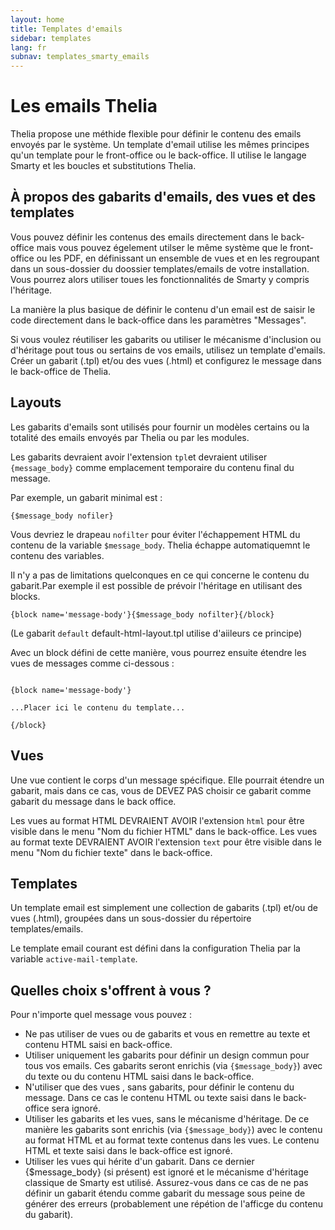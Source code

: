 ```yaml
---
layout: home
title: Templates d'emails
sidebar: templates
lang: fr
subnav: templates_smarty_emails
---
```


# Les emails Thelia

Thelia propose une méthide flexible pour définir le contenu des emails envoyés par le système. Un template d'email utilise les mêmes principes qu'un template pour le front-office ou le back-office. Il utilise le langage Smarty et les boucles et substitutions Thelia.

## À propos des gabarits d'emails, des vues et des templates

Vous pouvez définir les contenus des emails directement dans le back-office mais vous pouvez égelement utilser le même système  que le front-office ou les PDF, en définissant un ensemble de vues et en les regroupant dans un sous-dossier du doossier templates/emails de votre installation.
Vous pourrez alors utiliser toues les fonctionnalités de Smarty y compris l'héritage.

La manière la plus basique de définir le contenu d'un email est de saisir le code directement dans le back-office dans les paramètres "Messages".

Si vous voulez réutiliser les gabarits ou utiliser le mécanisme d'inclusion ou d'héritage pout tous ou sertains de vos emails, utilisez un template d'emails. Créer un gabarit (.tpl) et/ou des vues (.html) et configurez le message dans le back-office de Thelia.

## Layouts

Les gabarits d'emails sont utilisés pour fournir un modèles certains ou la totalité des emails envoyés par Thelia ou par les modules.

Les gabarits devraient avoir l'extension `tpl`et devraient utiliser `{message_body}` comme emplacement temporaire du contenu final du message.

Par exemple, un gabarit minimal est :

```smarty
{$message_body nofiler}
```

Vous devriez le drapeau `nofilter` pour éviter l'échappement HTML du contenu de la variable `$message_body`. Thelia échappe automatiquemnt le contenu des variables.

Il n'y a pas de limitations quelconques en ce qui concerne le contenu du gabarit.Par exemple il est possible de prévoir l'héritage en utilisant des blocks.

```smarty
{block name='message-body'}{$message_body nofilter}{/block}
```

(Le gabarit `default` default-html-layout.tpl utilise d'aiileurs ce principe)

Avec un block défini de cette manière, vous pourrez ensuite étendre les vues de messages comme ci-dessous :

```smarty

{block name='message-body'}

...Placer ici le contenu du template...

{/block}
```

## Vues

Une vue contient le corps  d'un message spécifique. Elle pourrait étendre un gabarit, mais dans ce cas, vous de DEVEZ PAS choisir ce gabarit  comme gabarit du message dans le back office.

Les vues au format HTML DEVRAIENT AVOIR l'extension `html` pour être visible dans le menu "Nom du fichier HTML" dans le back-office.
Les vues au format texte DEVRAIENT AVOIR l'extension `text` pour être visible dans le menu "Nom du fichier texte" dans le back-office.

## Templates

Un template email est simplement une collection de gabarits (.tpl) et/ou de vues (.html), groupées dans un sous-dossier du répertoire templates/emails.

Le template email courant est défini dans la configuration Thelia par la variable `active-mail-template`.

## Quelles choix s'offrent à vous ?

Pour n'importe quel message vous pouvez :

- Ne pas utiliser de vues ou de gabarits et vous en remettre au texte et contenu HTML saisi en back-office.
- Utiliser uniquement les gabarits pour définir un design commun pour tous vos emails. Ces gabarits seront enrichis (via `{$message_body}`) avec du texte ou du contenu HTML saisi dans le back-office.
- N'utiliser que des vues , sans gabarits, pour définir le contenu du message. Dans ce cas le contenu HTML ou texte saisi dans le back-office sera ignoré.
- Utiliser les gabarits et les vues, sans le mécanisme d'héritage. De ce manière les gabarits sont enrichis (via `{$message_body}`) avec le contenu au format HTML et au format texte contenus dans les vues. Le contenu HTML et texte saisi dans le back-office est ignoré.
- Utiliser les vues qui hérite d'un gabarit. Dans ce dernier {$message_body} (si présent) est ignoré et le mécanisme d'héritage classique de Smarty est utilisé. Assurez-vous dans ce cas de ne pas définir un gabarit étendu comme gabarit du message sous peine de générer des erreurs (probablement une répétion de l'afficge du contenu du gabarit).
